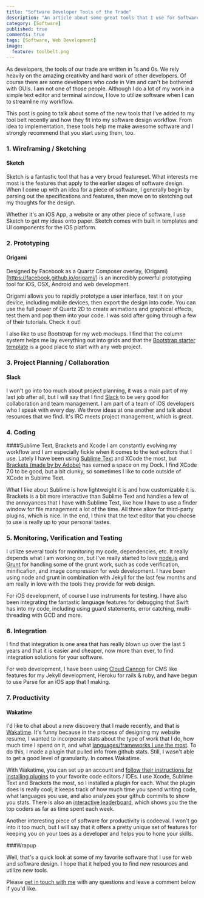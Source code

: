 ```yaml
---
title: "Software Developer Tools of the Trade"
description: "An article about some great tools that I use for Software Development"
category: [Software]
published: true
comments: true
tags: [Software, Web Development]
image: 
  feature: toolbelt.png
---
```


As developers, the tools of our trade are written in 1s and 0s. We rely heavily on the amazing creativity and hard work of other developers. Of course there are some developers who code in Vim and can't be bothered with GUIs. I am not one of those people. Although I do a lot of my work in a simple text editor and terminal window, I love to utilize software when I can to streamline my workflow. 

This post is going to talk about some of the new tools that I've added to my tool belt recently and how they fit into my software design workflow. From idea to implementation, these tools help me make awesome software and I strongly recommend that you start using them, too. 

### 1. Wireframing / Sketching
#### Sketch
Sketch is a fantastic tool that has a very broad featureset. What interests me most is the features that apply to the earlier stages of software design. When I come up with an idea for a piece of software, I generally begin by parsing out the specifications and features, then move on to sketching out my thoughts for the design. 

Whether it's an iOS App, a website or any other piece of software, I use Sketch to get my ideas onto paper. Sketch comes with built in templates and UI components for the iOS platform. 

### 2. Prototyping
#### Origami

Designed by Facebook as a Quartz Composer overlay, (Origami)[https://facebook.github.io/origami/] is an incredibly powerful prototyping tool for iOS, OSX, Android and web development.  

Origami allows you to rapidly prototype a user interface, test it on your device, including mobile devices, then export the design into code. You can use the full power of Quartz 2D to create animations and graphical effects, test them and pop them into your code. I was sold after going through a few of their tutorials. Check it out!

I also like to use Bootstrap for my web mockups.  I find that the column system helps me lay everything out into grids and that the [Bootstrap starter template](http://getbootstrap.com) is a good place to start with any web project.

### 3. Project Planning / Collaboration

#### Slack

I won't go into too much about project planning, it was a main part of my last job after all, but I will say that I find [Slack](https://slack.com/) to be very good for collaboration and team management. I am part of a team of iOS developers who I speak with every day. We throw ideas at one another and talk about resources that we find.  It's IRC meets project management, which is great. 

### 4. Coding

####Sublime Text, Brackets and Xcode
I am constantly evolving my workflow and I am especially fickle when it comes to the text editors that I use. Lately I have been using [Sublime Text](www.sublimetext.com/) and XCode the most, but [Brackets (made by by Adobe)](http://brackets.io) has earned a space on my Dock. I find XCode 7.0 to be good, but a bit clunky, so sometimes I like to code outside of XCode in Sublime Text. 

What I like about Sublime is how lightweight it is and how customizable it is. Brackets is a bit more interactive than Sublime Text and handles a few of the annoyances that I have with Sublime Text, like how I have to use a finder window for file management a lot of the time.  All three allow for third-party plugins, which is nice. In the end, I think that the text editor that you choose to use is really up to your personal tastes. 

### 5. Monitoring, Verification and Testing
I utilize several tools for monitoring my code, dependencies, etc. It really depends what I am working on, but I've really started to love [node.js](http://nodejs.org) and [Grunt](http://gruntjs.com) for handling some of the grunt work, such as code verification, minificafion, and image compression for web development. I have been using node and grunt in combination with Jekyll for the last few months and am really in love with the tools they provide for web design. 

For iOS development, of course I use instruments for testing. I have also been integrating the fantastic language features for debugging that Swift has into my code, including using guard statements, error catching, multi-threading with GCD and more. 

### 6. Integration
I find that integration is one area that has really blown up over the last 5 years and that it is easier and cheaper, now more than ever, to find integration solutions for your software. 

For web development, I have been using [Cloud Cannon](http://cloudcannon.com) for CMS like features for my Jekyll development, Heroku for rails & ruby, and have begun to use Parse for an iOS app that I making. 

### 7. Productivity

#### Wakatime

I'd like to chat about a new discovery that I made recently, and that is [Wakatime](http://wakatime.com). It's funny because in the process of designing my website resume, I wanted to incorporate stats about the type of work that I do, how much time I spend on it, and what [languages/frameworks I use the most](http://techrapport.com/resume/).  To do this, I made a plugin that pulled info from github stats. Still, I wasn't able to get a good level of granularity. In comes Wakatime. 

With Wakatime, you can set up an account and [follow their instructions for installing plugins](https://wakatime.com/editors) to your favorite code editors / IDEs. I use Xcode, Sublime Text and Brackets the most, so I installed a plugin for each. What the plugin does is really cool; it keeps track of how much time you spend writing code, what languages you use, and also analyzes your github commits to show you stats.  There is also an [interactive leaderboard](https://wakatime.com/leaders), which shows you the the top coders as far as time spent each week.  

Another interesting piece of software for productivity is codeeval. I won't go into it too much, but I will say that it offers a pretty unique set of features for keeping you on your toes as a developer and helps you to hone your skills. 

###Wrapup

Well, that's a quick look at some of my favorite software that I use for web and software design. I hope that it helped you to find new resources and utilize new tools. 

Please [get in touch with me](mailto:info@techrapport.com) with any questions and leave a comment below if you'd like. 